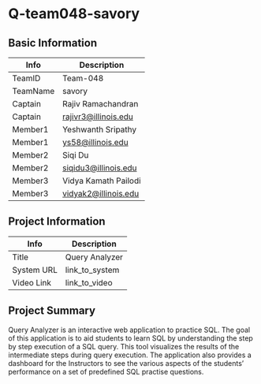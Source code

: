 # Q-team048-savory

## Basic Information

|   Info      |        Description     |
| ----------- | ---------------------- |
| TeamID      |        Team-048        |
| TeamName    |         savory         |
| Captain     |       Rajiv Ramachandran     |
| Captain     |  rajivr3@illinois.edu  |
| Member1     |        Yeshwanth Sripathy       |
| Member1     |   ys58@illinois.edu  |
| Member2     |       Siqi Du                 |
| Member2     |        siqidu3@illinois.edu                |
| Member3     |       Vidya Kamath Pailodi                |
| Member3     |       vidyak2@illinois.edu                 |

## Project Information

|   Info      |        Description     |
| ----------- | ---------------------- |
|  Title      |       Query Analyzer     |
| System URL  |      link_to_system    |
| Video Link  |      link_to_video     |

## Project Summary
Query Analyzer is an interactive web application to practice SQL. The goal of this application is to aid students to learn SQL by understanding the step by step execution of a SQL query.  This tool visualizes the results of the intermediate steps during query execution. The application also provides a dashboard for the Instructors to see the various aspects of the students’ performance on a set of predefined SQL practise questions.

